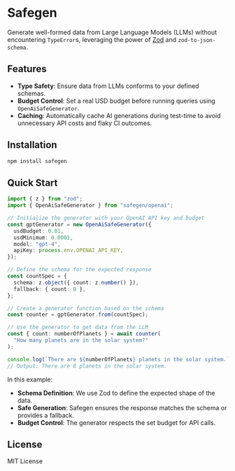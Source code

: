 # Safegen

Generate well-formed data from Large Language Models (LLMs) without encountering `TypeError`s, leveraging the power of [Zod](https://github.com/colinhacks/zod) and `zod-to-json-schema`.

## Features

- **Type Safety**: Ensure data from LLMs conforms to your defined schemas.
- **Budget Control**: Set a real USD budget before running queries using `OpenAiSafeGenerator`.
- **Caching**: Automatically cache AI generations during test-time to avoid unnecessary API costs and flaky CI outcomes.

## Installation

```bash
npm install safegen
```

## Quick Start

```typescript
import { z } from "zod";
import { OpenAiSafeGenerator } from "safegen/openai";

// Initialize the generator with your OpenAI API key and budget
const gptGenerator = new OpenAiSafeGenerator({
  usdBudget: 0.01,
  usdMinimum: 0.0001,
  model: "gpt-4",
  apiKey: process.env.OPENAI_API_KEY,
});

// Define the schema for the expected response
const countSpec = {
  schema: z.object({ count: z.number() }),
  fallback: { count: 0 },
};

// Create a generator function based on the schema
const counter = gptGenerator.from(countSpec);

// Use the generator to get data from the LLM
const { count: numberOfPlanets } = await counter(
  "How many planets are in the solar system?"
);

console.log(`There are ${numberOfPlanets} planets in the solar system.`);
// Output: There are 8 planets in the solar system.
```

In this example:

- **Schema Definition**: We use Zod to define the expected shape of the data.
- **Safe Generation**: Safegen ensures the response matches the schema or provides a fallback.
- **Budget Control**: The generator respects the set budget for API calls.

## License

MIT License
